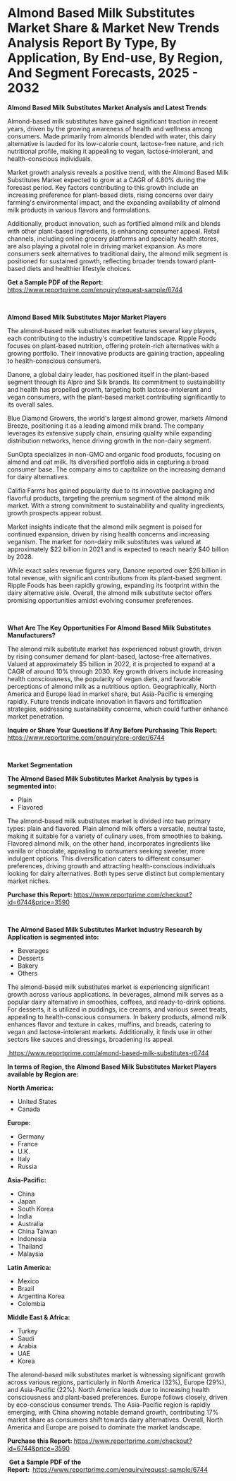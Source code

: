<p><h1>Almond Based Milk Substitutes Market Share & Market New Trends Analysis Report By Type, By Application, By End-use, By Region, And Segment Forecasts, 2025 - 2032</h1></p><p><strong>Almond Based Milk Substitutes Market Analysis and Latest Trends</strong></p>
<p><p>Almond-based milk substitutes have gained significant traction in recent years, driven by the growing awareness of health and wellness among consumers. Made primarily from almonds blended with water, this dairy alternative is lauded for its low-calorie count, lactose-free nature, and rich nutritional profile, making it appealing to vegan, lactose-intolerant, and health-conscious individuals.</p><p>Market growth analysis reveals a positive trend, with the Almond Based Milk Substitutes Market expected to grow at a CAGR of 4.80% during the forecast period. Key factors contributing to this growth include an increasing preference for plant-based diets, rising concerns over dairy farming's environmental impact, and the expanding availability of almond milk products in various flavors and formulations.</p><p>Additionally, product innovation, such as fortified almond milk and blends with other plant-based ingredients, is enhancing consumer appeal. Retail channels, including online grocery platforms and specialty health stores, are also playing a pivotal role in driving market expansion. As more consumers seek alternatives to traditional dairy, the almond milk segment is positioned for sustained growth, reflecting broader trends toward plant-based diets and healthier lifestyle choices.</p></p>
<p><strong>Get a Sample PDF of the Report:&nbsp;</strong> <a href="https://www.reportprime.com/enquiry/request-sample/6744?utm_campaign=4542&utm_medium=2&utm_source=Github&utm_content=ia&utm_term=16052025&utm_id=almond-based-milk-substitutes">https://www.reportprime.com/enquiry/request-sample/6744</a></p>
<p>&nbsp;</p>
<p><strong>Almond Based Milk Substitutes Major Market Players</strong></p>
<p><p>The almond-based milk substitutes market features several key players, each contributing to the industry's competitive landscape. Ripple Foods focuses on plant-based nutrition, offering protein-rich alternatives with a growing portfolio. Their innovative products are gaining traction, appealing to health-conscious consumers. </p><p>Danone, a global dairy leader, has positioned itself in the plant-based segment through its Alpro and Silk brands. Its commitment to sustainability and health has propelled growth, targeting both lactose-intolerant and vegan consumers, with the plant-based market contributing significantly to its overall sales.</p><p>Blue Diamond Growers, the world's largest almond grower, markets Almond Breeze, positioning it as a leading almond milk brand. The company leverages its extensive supply chain, ensuring quality while expanding distribution networks, hence driving growth in the non-dairy segment.</p><p>SunOpta specializes in non-GMO and organic food products, focusing on almond and oat milk. Its diversified portfolio aids in capturing a broad consumer base. The company aims to capitalize on the increasing demand for dairy alternatives.</p><p>Califia Farms has gained popularity due to its innovative packaging and flavorful products, targeting the premium segment of the almond milk market. With a strong commitment to sustainability and quality ingredients, growth prospects appear robust.</p><p>Market insights indicate that the almond milk segment is poised for continued expansion, driven by rising health concerns and increasing veganism. The market for non-dairy milk substitutes was valued at approximately $22 billion in 2021 and is expected to reach nearly $40 billion by 2028.</p><p>While exact sales revenue figures vary, Danone reported over $26 billion in total revenue, with significant contributions from its plant-based segment. Ripple Foods has been rapidly growing, expanding its footprint within the dairy alternative aisle. Overall, the almond milk substitute sector offers promising opportunities amidst evolving consumer preferences.</p></p>
<p>&nbsp;</p>
<p><strong>What Are The Key Opportunities For Almond Based Milk Substitutes Manufacturers?</strong></p>
<p><p>The almond milk substitute market has experienced robust growth, driven by rising consumer demand for plant-based, lactose-free alternatives. Valued at approximately $5 billion in 2022, it is projected to expand at a CAGR of around 10% through 2030. Key growth drivers include increasing health consciousness, the popularity of vegan diets, and favorable perceptions of almond milk as a nutritious option. Geographically, North America and Europe lead in market share, but Asia-Pacific is emerging rapidly. Future trends indicate innovation in flavors and fortification strategies, addressing sustainability concerns, which could further enhance market penetration.</p></p>
<p><strong>Inquire or Share Your Questions If Any Before Purchasing This Report:</strong> <a href="https://www.reportprime.com/enquiry/pre-order/6744?utm_campaign=4542&utm_medium=2&utm_source=Github&utm_content=ia&utm_term=16052025&utm_id=almond-based-milk-substitutes">https://www.reportprime.com/enquiry/pre-order/6744</a></p>
<p>&nbsp;</p>
<p><strong>Market Segmentation</strong></p>
<p><strong>The Almond Based Milk Substitutes Market Analysis by types is segmented into:</strong></p>
<p><ul><li>Plain</li><li>Flavored</li></ul></p>
<p><p>The almond-based milk substitutes market is divided into two primary types: plain and flavored. Plain almond milk offers a versatile, neutral taste, making it suitable for a variety of culinary uses, from smoothies to baking. Flavored almond milk, on the other hand, incorporates ingredients like vanilla or chocolate, appealing to consumers seeking sweeter, more indulgent options. This diversification caters to different consumer preferences, driving growth and attracting health-conscious individuals looking for dairy alternatives. Both types serve distinct but complementary market niches.</p></p>
<p><strong>Purchase this Report:&nbsp;</strong><a href="https://www.reportprime.com/checkout?id=6744&price=3590&utm_campaign=4542&utm_medium=2&utm_source=Github&utm_content=ia&utm_term=16052025&utm_id=almond-based-milk-substitutes">https://www.reportprime.com/checkout?id=6744&price=3590</a></p>
<p>&nbsp;</p>
<p><strong>The Almond Based Milk Substitutes Market Industry Research by Application is segmented into:</strong></p>
<p><ul><li>Beverages</li><li>Desserts</li><li>Bakery</li><li>Others</li></ul></p>
<p><p>The almond-based milk substitutes market is experiencing significant growth across various applications. In beverages, almond milk serves as a popular dairy alternative in smoothies, coffees, and ready-to-drink options. For desserts, it is utilized in puddings, ice creams, and various sweet treats, appealing to health-conscious consumers. In bakery products, almond milk enhances flavor and texture in cakes, muffins, and breads, catering to vegan and lactose-intolerant markets. Additionally, it finds use in other sectors like sauces and dressings, broadening its appeal.</p></p>
<p><a href="https://www.reportprime.com/almond-based-milk-substitutes-r6744?utm_campaign=4542&utm_medium=2&utm_source=Github&utm_content=ia&utm_term=16052025&utm_id=almond-based-milk-substitutes">&nbsp;https://www.reportprime.com/almond-based-milk-substitutes-r6744</a></p>
<p><strong>In terms of Region, the Almond Based Milk Substitutes Market Players available by Region are:</strong></p>
<p>
    <p> <strong> North America: </strong>
        <ul>
            <li>United States</li>
            <li>Canada</li>
        </ul>
        </p> 
    <p> <strong> Europe: </strong>
        <ul>
            <li>Germany</li>
            <li>France</li>
            <li>U.K.</li>
            <li>Italy</li>
            <li>Russia</li>
        </ul>
        </p> 
    <p> <strong> Asia-Pacific: </strong>
        <ul>
            <li>China</li>
            <li>Japan</li>
            <li>South Korea</li>
            <li>India</li>
            <li>Australia</li>
            <li>China Taiwan</li>
            <li>Indonesia</li>
            <li>Thailand</li>
            <li>Malaysia</li>
        </ul>
        </p> 
    <p> <strong> Latin America: </strong>
        <ul>
            <li>Mexico</li>
            <li>Brazil</li>
            <li>Argentina Korea</li>
            <li>Colombia</li>
        </ul>
        </p> 
    <p> <strong> Middle East & Africa: </strong>
        <ul>
            <li>Turkey</li>
            <li>Saudi</li>
            <li>Arabia</li>
            <li>UAE</li>
            <li>Korea</li>
        </ul>
    </p>
    </p>
<p><p>The almond-based milk substitutes market is witnessing significant growth across various regions, particularly in North America (32%), Europe (29%), and Asia-Pacific (22%). North America leads due to increasing health consciousness and plant-based preferences. Europe follows closely, driven by eco-conscious consumer trends. The Asia-Pacific region is rapidly emerging, with China showing notable demand growth, contributing 17% market share as consumers shift towards dairy alternatives. Overall, North America and Europe are poised to dominate the market landscape.</p></p>
<p><strong>Purchase this Report: </strong><a href="https://www.reportprime.com/checkout?id=6744&price=3590&utm_campaign=4542&utm_medium=2&utm_source=Github&utm_content=ia&utm_term=16052025&utm_id=almond-based-milk-substitutes">https://www.reportprime.com/checkout?id=6744&price=3590</a></p>
<p>&nbsp;<strong>Get a Sample PDF of the Report:&nbsp;&nbsp;</strong><a href="https://www.reportprime.com/enquiry/request-sample/6744?utm_campaign=4542&utm_medium=2&utm_source=Github&utm_content=ia&utm_term=16052025&utm_id=almond-based-milk-substitutes">https://www.reportprime.com/enquiry/request-sample/6744</a></p>
<p><strong></strong></p>
<p><p></p><p></p><p></p></p>